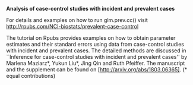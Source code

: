 
**Analysis of case-control studies with incident and prevalent cases**

For details and examples on how to run glm.prev.cc() visit http://rpubs.com/NCI-biostats/prevalent-case-control

The tutorial on Rpubs provides examples on how to obtain parameter estimates and their standard errors using data from case-control studies with incident and prevalent cases. The detailed methods are discussed in ``Inference for case-control studies with incident and prevalent cases'' by Marlena Maziarz*, Yukun Liu*, Jing Qin and Ruth Pfeiffer. The manuscript and the supplement can be found on [http://arxiv.org/abs/1803.06365].  (* equal contributions)

